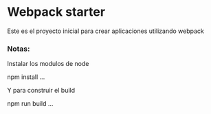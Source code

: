 # Webpack starter
Este es el proyecto inicial para crear aplicaciones utilizando webpack

### Notas:
Instalar los modulos de node

npm install
...

Y para construir el build
 
npm run build
...